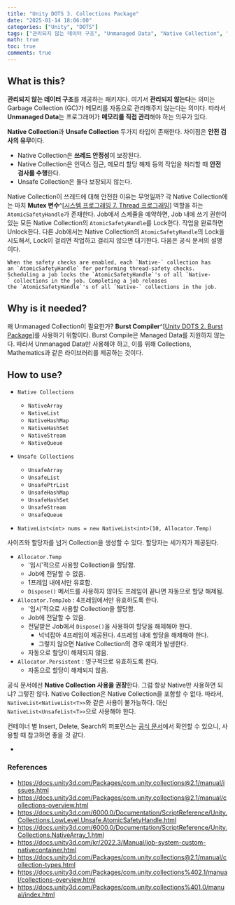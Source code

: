 ```yaml
---
title: "Unity DOTS 3. Collections Package"
date: "2025-01-14 18:06:00"
categories: ["Unity", "DOTS"]
tags: ["관리되지 않는 데이터 구조", "Unmanaged Data", "Native Collection", "Unsafe Collection", "쓰레드 안정성", "AtomicSafetyHandle", "Burst Compiler", "Allocator"]
math: true
toc: true
comments: true
---
```


## What is this?

**관리되지 않는 데이터 구조**를 제공하는 패키지다. 여기서 **관리되지 않는다**는 의미는 Garbage Collection (GC)가 메모리를 자동으로 관리해주지 않는다는 의미다. 따라서 **Unmanaged Data**는 프로그래머가 **메모리를 직접 관리**해야 하는 의무가 있다.

**Native Collection**과 **Unsafe Collection** 두가지 타입이 존재한다. 차이점은 **안전 검사의 유무**이다.

- Native Collection은 **쓰레드 안정성**이 보장된다.
- Native Collection은 인덱스 접근, 메모리 할당 해제 등의 작업을 처리할 때 **안전 검사를 수행**한다.
- Unsafe Collection은 둘다 보장되지 않는다.

Native Collection이 쓰레드에 대해 안전한 이유는 무엇일까? 각 Native Collection에는 마치 **Mutex 변수**^[[시스템 프로그래밍 7. Thread 프로그래밍](https://qlsjtmek2.github.io/posts/%EC%8B%9C%EC%8A%A4%ED%85%9C-%ED%94%84%EB%A1%9C%EA%B7%B8%EB%9E%98%EB%B0%8D-7-Thread-%ED%94%84%EB%A1%9C%EA%B7%B8%EB%9E%98%EB%B0%8D/)] 역할을 하는 `AtomicSafetyHandle`가 존재한다. Job에서 스케쥴을 예약하면, Job 내에 쓰기 권한이 있는 모든 Native Collection의 `AtomicSafetyHandle`를 Lock한다. 작업을 완료하면 Unlock한다. 다른 Job에서는 Native Collection의 `AtomicSafetyHandle`의 Lock을 시도해서, Lock이 걸리면 작업하고 걸리지 않으면 대기한다. 다음은 공식 문서의 설명이다.

```
When the safety checks are enabled, each `Native-` collection has an `AtomicSafetyHandle` for performing thread-safety checks. Scheduling a job locks the `AtomicSafetyHandle`'s of all `Native-` collections in the job. Completing a job releases the `AtomicSafetyHandle`'s of all `Native-` collections in the job.
```

## Why is it needed?

왜 Unmanaged Collection이 필요한가? **Burst Compiler**^[[Unity DOTS 2. Burst Package](https://qlsjtmek2.github.io/posts/Unity-DOTS-2-Burst-Package/)]를 사용하기 위함이다. Burst Compile은 Managed Data를 지원하지 않는다. 따라서 Unmanaged Data만 사용해야 하고, 이를 위해 Collections, Mathematics과 같은 라이브러리를 제공하는 것이다.

## How to use?

- `Native Collections`
	- `NativeArray`
	- `NativeList`
	- `NativeHashMap`
	- `NativeHashSet`
	- `NativeStream`
	- `NativeQueue`
- `Unsafe Collections`
	- `UnsafeArray`
	- `UnsafeList`
	- `UnsafePtrList`
	- `UnsafeHashMap`
	- `UnsafeHashSet`
	- `UnsafeStream`
	- `UnsafeQueue`

- `NativeList<int> nums = new NativeList<int>(10, Allocator.Temp)`

사이즈와 할당자를 넘거 Collection을 생성할 수 있다. 할당자는 세가지가 제공된다.

- `Allocator.Temp`
	- '임시'적으로 사용할 Collection을 할당함.
	- Job에 전달할 수 없음.
	- 1프레임 내에서만 유효함.
	- `Dispose()` 메서드를 사용하지 않아도 프레임이 끝나면 자동으로 할당 해제됨.
- `Allocator.TempJob` : 4프레임에서만 유효하도록 한다.
	- '임시'적으로 사용할 Collection을 할당함.
	- Job에 전달할 수 있음.
	- 전달받은 Job에서 `Dispose()`을 사용하여 할당을 해제해야 한다.
		- 넉넉잡아 4프레임이 제공된다. 4프레임 내에 할당을 해제해야 한다.
		- 그렇지 않으면 Native Collection의 경우 예외가 발생한다.
	- 자동으로 할당이 해제되지 않음.
- `Allocator.Persistent` : 영구적으로 유효하도록 한다.
	- 자동으로 할당이 해제되지 않음.

공식 문서에선 **Native Collection 사용을 권장**한다. 그럼 항상 Native만 사용하면 되냐? 그렇진 않다. Native Collection은 Native Collection을 포함할 수 없다. 따라서, `NativeList<NativeList<T>>`와 같은 사용이 불가능하다. 대신 `NativeList<UnsafeList<T>>`으로 사용해야 한다. 

컨테이너 별 Insert, Delete, Search의 퍼포먼스는 [공식 문서](https://docs.unity3d.com/Packages/com.unity.collections@2.1/manual/performance-comparison-containers.html)에서 확인할 수 있으니, 사용할 때 참고하면 좋을 것 같다.

- 

### References

- <https://docs.unity3d.com/Packages/com.unity.collections@2.1/manual/issues.html>
- <https://docs.unity3d.com/Packages/com.unity.collections@2.1/manual/collections-overview.html>
- <https://docs.unity3d.com/6000.0/Documentation/ScriptReference/Unity.Collections.LowLevel.Unsafe.AtomicSafetyHandle.html>
- <https://docs.unity3d.com/6000.0/Documentation/ScriptReference/Unity.Collections.NativeArray_1.html>
- <https://docs.unity3d.com/kr/2022.3/Manual/job-system-custom-nativecontainer.html>
- <https://docs.unity3d.com/Packages/com.unity.collections@2.1/manual/collection-types.html>
- <https://docs.unity3d.com/Packages/com.unity.collections%402.1/manual/collections-overview.html>
- <https://docs.unity3d.com/Packages/com.unity.collections%401.0/manual/index.html>
